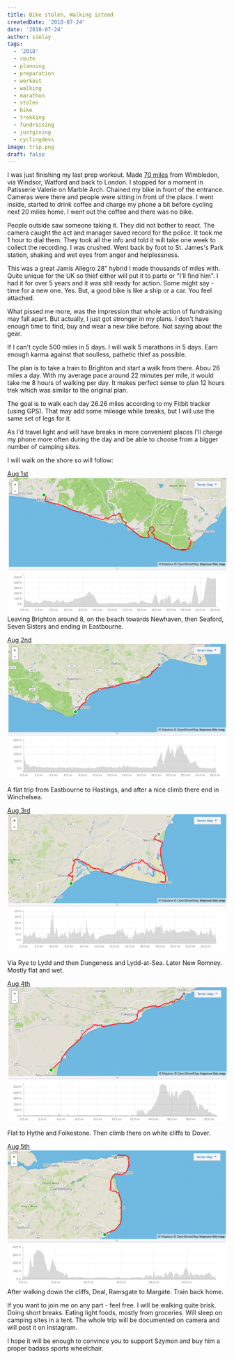 ```yaml
---
title: Bike stolen, Walking istead
createdDate: '2018-07-24'
date: '2018-07-24'
author: sielay
tags:
  - '2018'
  - route
  - planning
  - preparation
  - workout
  - walking
  - marathon
  - stolen
  - bike
  - trekking
  - fundraising
  - justgiving
  - cyclingdevs
image: trip.png
draft: false
---
```


I was just finishing my last prep workout. Made [70 miles](https://www.strava.com/activities/1721205782) from Wimbledon, via Windsor, Watford and back to London. I stopped for a moment in Patisserie Valerie on Marble Arch. Chained my bike in front of the entrance. Cameras were there and people were sitting in front of the place. I went inside, started to drink coffee and charge my phone a bit before cycling next 20 miles home. I went out the coffee and there was no bike.

People outside saw someone taking it. They did not bother to react. The camera caught the act and manager saved record for the police. It took me 1 hour to dial them. They took all the info and told it will take one week to collect the recording. I was crushed. Went back by foot to St. James's Park station, shaking and wet eyes from anger and helplessness.

This was a great Jamis Allegro 28" hybrid I made thousands of miles with. Quite unique for the UK so thief either will put it to parts or "I'll find him". I had it for over 5 years and it was still ready for action. Some might say - time for a new one. Yes. But, a good bike is like a ship or a car. You feel attached.

What pissed me more, was the impression that whole action of fundraising may fall apart. But actually, I just got stronger in my plans. I don't have enough time to find, buy and wear a new bike before. Not saying about the gear.

If I can't cycle 500 miles in 5 days. I will walk 5 marathons in 5 days. Earn enough karma against that soulless, pathetic thief as possible.

The plan is to take a train to Brighton and start a walk from there. Abou 26 miles a day. With my average pace around 22 minutes per mile, it would take me 8 hours of walking per day. It makes perfect sense to plan 12 hours trek which was similar to the original plan.

The goal is to walk each day 26.26 miles according to my Fitbit tracker (using GPS). That may add some mileage while breaks, but I will use the same set of legs for it.

As I'd travel light and will have breaks in more convenient places I'll charge my phone more often during the day and be able to choose from a bigger number of camping sites.

I will walk on the shore so will follow:

[Aug 1st](https://www.strava.com/routes/14502212)
![](./day1.png)
Leaving Brighton around 8, on the beach towards Newhaven, then Seaford, Seven Sisters and ending in Eastbourne.

[Aug 2nd](https://www.strava.com/routes/14502404)
![](./day2.png)

A flat trip from Eastbourne to Hastings, and after a nice climb there end in Winchelsea.

[Aug 3rd](https://www.strava.com/routes/14502513)
![](./day3.png)

Via Rye to Lydd and then Dungeness and Lydd-at-Sea. Later New Romney. Mostly flat and wet.

[Aug 4th](https://www.strava.com/routes/14502542)
![](./day4.png)

Flat to Hythe and Folkestone. Then climb there on white cliffs to Dover.

[Aug 5th](https://www.strava.com/routes/14502561)
![](./day5.png)
After walking down the cliffs, Deal, Ramsgate to Margate. Train back home.

If you want to join me on any part - feel free. I will be walking quite brisk. Doing short breaks. Eating light foods, mostly from groceries. Will sleep on camping sites in a tent. The whole trip will be documented on camera and will post it on Instagram.

I hope it will be enough to convince you to support Szymon and buy him a proper badass sports wheelchair.